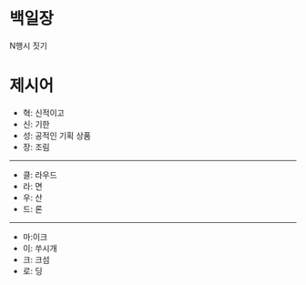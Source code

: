 # 백일장
N행시 짓기

# 제시어
- 혁: 신적이고
- 신: 기한  
- 성: 공적인 기획 상품 
- 장: 조림
---
- 클: 라우드 
- 라: 면 
- 우: 산
- 드: 론
---
- 마:이크
- 이: 쑤시개
- 크: 크섬
- 로: 딩